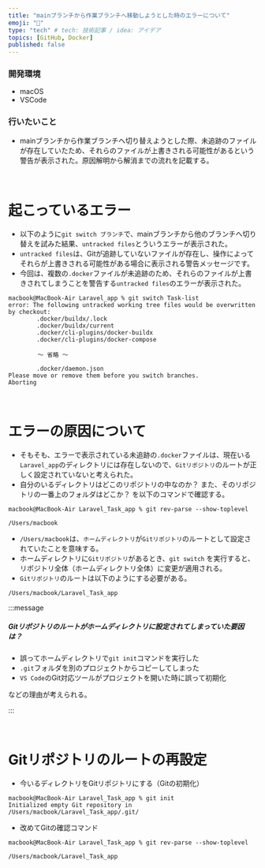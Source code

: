```yaml
---
title: "mainブランチから作業ブランチへ移動しようとした時のエラーについて"
emoji: "📕"
type: "tech" # tech: 技術記事 / idea: アイデア
topics: [GitHub, Docker]
published: false
---
```

### 開発環境
- macOS
- VSCode

### 行いたいこと
- mainブランチから作業ブランチへ切り替えようとした際、未追跡のファイルが存在していたため、それらのファイルが上書きされる可能性があるという警告が表示された。原因解明から解消までの流れを記載する。

<br>

# 起こっているエラー
- 以下のように`git switch ブランチ`で、mainブランチから他のブランチへ切り替えを試みた結果、`untracked files`とういうエラーが表示された。
- `untracked files`は、Gitが追跡していないファイルが存在し、操作によってそれらが上書きされる可能性がある場合に表示される警告メッセージです。
- 今回は、複数の`.docker`ファイルが未追跡のため、それらのファイルが上書きされてしまうことを警告する`untracked files`のエラーが表示された。

```:ターミナル
macbook@MacBook-Air Laravel_app % git switch Task-list
error: The following untracked working tree files would be overwritten by checkout:
        .docker/buildx/.lock
        .docker/buildx/current
        .docker/cli-plugins/docker-buildx
        .docker/cli-plugins/docker-compose

　　　　　〜 省略 〜

        .docker/daemon.json
Please move or remove them before you switch branches.
Aborting
```

<br>

# エラーの原因について
- そもそも、エラーで表示されている未追跡の`.docker`ファイルは、現在いる`Laravel_app`のディレクトリには存在しないので、`Gitリポジトリ`のルートが正しく設定されていないと考えられた。
- 自分のいるディレクトリはどこのリポジトリの中なのか？ また、そのリポジトリの一番上のフォルダはどこか？ を以下のコマンドで確認する。
```
macbook@MacBook-Air Laravel_Task_app % git rev-parse --show-toplevel

/Users/macbook
```
- `/Users/macbook`は、`ホームディレクトリ`が`Gitリポジトリ`のルートとして設定されていたことを意味する。
- ホームディレクトリに`Gitリポジトリ`があるとき、`git switch` を実行すると、リポジトリ全体（ホームディレクトリ全体）に変更が適用される。
- `Gitリポジトリ`のルートは以下のようにする必要がある。
```
/Users/macbook/Laravel_Task_app
```

:::message
##### Gitリポジトリのルートがホームディレクトリに設定されてしまっていた要因は？

- 誤ってホームディレクトリで`git init`コマンドを実行した
- `.git`フォルダを別のプロジェクトからコピーしてしまった
- `VS Code`のGit対応ツールがプロジェクトを開いた時に誤って初期化

などの理由が考えられる。

:::

<br>



# Gitリポジトリのルートの再設定
- 今いるディレクトリをGitリポジトリにする（Gitの初期化）
```
macbook@MacBook-Air Laravel_Task_app % git init
Initialized empty Git repository in /Users/macbook/Laravel_Task_app/.git/
```
- 改めてGitの確認コマンド
```
macbook@MacBook-Air Laravel_Task_app % git rev-parse --show-toplevel

/Users/macbook/Laravel_Task_app
```

<br>
<br>
<br>

